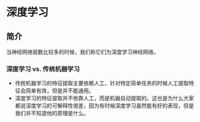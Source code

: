 # 深度学习

## 简介

当神经网络层数比较多的时候，我们称它们为深度学习神经网络。



### 深度学习 vs.  传统机器学习

- 传统机器学习的特征提取主要依赖人工，针对特定简单任务的时候人工提取特征会简单有效，但是并不能通用。
- 深度学习的特征提取并不依靠人工，而是机器自动提取的。这也是为什么大家都说深度学习的可解释性很差，因为有时候深度学习虽然能有好的表现，但是我们并不知道他的原理是什么。








## 


